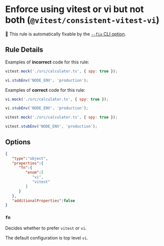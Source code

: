 # Enforce using vitest or vi but not both (`@vitest/consistent-vitest-vi`)

🔧 This rule is automatically fixable by the [`--fix` CLI option](https://eslint.org/docs/latest/user-guide/command-line-interface#--fix).

<!-- end auto-generated rule header -->

## Rule Details

Examples of **incorrect** code for this rule:

```js
vitest.mock('./src/calculator.ts', { spy: true });

vi.stubEnv('NODE_ENV', 'production');
```

Examples of **correct** code for this rule:

```js
vi.mock('./src/calculator.ts', { spy: true });

vi.stubEnv('NODE_ENV', 'production');
```

```js
vitest.mock('./src/calculator.ts', { spy: true });

vitest.stubEnv('NODE_ENV', 'production');
```

## Options

```json
{
   "type":"object",
   "properties":{
      "fn":{
         "enum":[
            "vi",
            "vitest"
         ]
      }
   },
   "additionalProperties":false
}
```

### `fn`

Decides whether to prefer `vitest` or `vi`.

The default configuration is top level `vi`.
